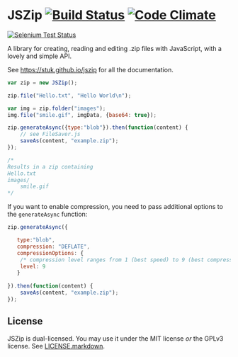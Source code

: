 JSZip [![Build Status](https://api.travis-ci.org/Stuk/jszip.svg?branch=master)](http://travis-ci.org/Stuk/jszip) [![Code Climate](https://codeclimate.com/github/Stuk/jszip/badges/gpa.svg)](https://codeclimate.com/github/Stuk/jszip)
=====

[![Selenium Test Status](https://saucelabs.com/browser-matrix/jszip.svg)](https://saucelabs.com/u/jszip)

A library for creating, reading and editing .zip files with JavaScript, with a
lovely and simple API.

See https://stuk.github.io/jszip for all the documentation.

```javascript
var zip = new JSZip();

zip.file("Hello.txt", "Hello World\n");

var img = zip.folder("images");
img.file("smile.gif", imgData, {base64: true});

zip.generateAsync({type:"blob"}).then(function(content) {
    // see FileSaver.js
    saveAs(content, "example.zip");
});

/*
Results in a zip containing
Hello.txt
images/
    smile.gif
*/
```

If you want to enable compression, you need to pass additional options to the `generateAsync` function:

```javascript
zip.generateAsync({

   type:"blob",
   compression: "DEFLATE",
   compressionOptions: {
    /* compression level ranges from 1 (best speed) to 9 (best compression) */
    level: 9
   }
        
}).then(function(content) {
    saveAs(content, "example.zip");
});

```

License
-------

JSZip is dual-licensed. You may use it under the MIT license *or* the GPLv3
license. See [LICENSE.markdown](LICENSE.markdown).
